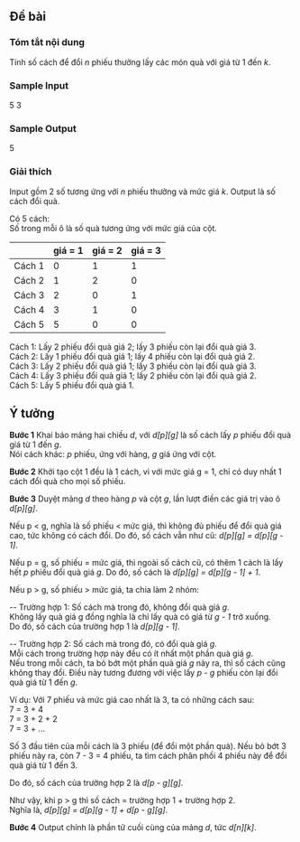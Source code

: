 ## Đề bài

### Tóm tắt nội dung
Tính số cách để đổi *n* phiếu thưởng lấy các món quà với giá từ 1 đến *k*.

### Sample Input
5 3

### Sample Output
5

### Giải thích
Input gồm 2 số tương ứng với *n* phiếu thưởng và mức giá *k*.
Output là số cách đổi quà.

Có 5 cách:  
Số trong mỗi ô là số quà tương ứng với mức giá của cột.  

|        | giá = 1 | giá = 2 | giá = 3 |
|--------|-----------|-----------|-----------|
| Cách 1 | 0         | 1         | 1         |
| Cách 2 | 1         | 2         | 0         |
| Cách 3 | 2         | 0         | 1         |
| Cách 4 | 3         | 1         | 0         |
| Cách 5 | 5         | 0         | 0         |

Cách 1: Lấy 2 phiếu đổi quà giá 2; lấy 3 phiếu còn lại đổi quà giá 3.  
Cách 2: Lấy 1 phiếu đổi quà giá 1; lấy 4 phiếu còn lại đổi quà giá 2.  
Cách 3: Lấy 2 phiếu đổi quà giá 1; lấy 3 phiếu còn lại đổi quà giá 3.  
Cách 4: Lấy 3 phiếu đổi quà giá 1; lấy 2 phiếu còn lại đổi quà giá 2.  
Cách 5: Lấy 5 phiếu đổi quà giá 1.

## Ý tưởng

**Bước 1**
Khai báo mảng hai chiều *d*, với *d[p][g]* là số cách lấy *p* phiếu đổi quà giá từ 1 đến *g*.  
Nói cách khác: *p* phiếu, ứng với hàng, *g* giá ứng với cột.  

**Bước 2**
Khởi tạo cột 1 đều là 1 cách, vì với mức giá g = 1, chỉ có duy nhất 1 cách đổi quà cho mọi số phiếu.

**Bước 3**
Duyệt mảng *d* theo hàng *p* và cột *g*, lần lượt điền các giá trị vào ô *d[p][g]*.  

Nếu p < g, nghĩa là số phiếu < mức giá, thì không đủ phiếu để đổi quà giá cao, tức không có cách đổi. Do đó, số cách vẫn như cũ: *d[p][g]  =  d[p][g  -  1]*.  

Nếu p = g, số phiếu = mức giá, thì ngoài số cách cũ, có thêm 1 cách là lấy hết *p* phiếu đổi quà giá *g*. Do đó, số cách là *d[p][g]  =  d[p][g  -  1]  +  1*.  

Nếu p > g, số phiếu > mức giá, ta chia làm 2 nhóm:  

-- Trường hợp 1: Số cách mà trong đó, không đổi quà giá *g*.  
Không lấy quà giá g đồng nghĩa là chỉ lấy quà có giá từ *g - 1* trở xuống.  
Do đó, số cách của trường hợp 1 là *d[p][g  -  1]*.  

-- Trường hợp 2: Số cách mà trong đó, có đổi quà giá *g*.  
Mỗi cách trong trường hợp này đều có ít nhất một phần quà giá *g*.  
Nếu trong mỗi cách, ta bỏ bớt một phần quà giá *g* này ra, thì số cách cũng không thay đổi. Điều này tương đương với việc lấy *p - g* phiếu còn lại đổi quà giá từ 1 đến *g*.  

Ví dụ: Với 7 phiếu và mức giá cao nhất là 3, ta có những cách sau:  
7 = 3 + 4  
7 = 3 + 2 + 2  
7 = 3 + ...  

Số 3 đầu tiên của mỗi cách là 3 phiếu (để đổi một phần quà). Nếu bỏ bớt 3 phiếu này ra, còn 7 - 3 = 4 phiếu, ta tìm cách phân phối 4 phiếu này để đổi quà giá từ 1 đến 3.  

Do đó, số cách của trường hợp 2 là *d[p - g][g]*.  

Như vậy, khi p > g thì số cách = trường hợp 1 + trường hợp 2.  
Nghĩa là, *d[p][g]  =  d[p][g  -  1]  +  d[p  -  g][g]*.  

**Bước 4**
Output chính là phần tử cuối cùng của mảng *d*, tức *d[n][k]*.